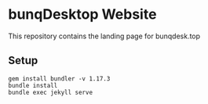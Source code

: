# bunqDesktop Website
This repository contains the landing page for bunqdesk.top

## Setup

```
gem install bundler -v 1.17.3
bundle install
bundle exec jekyll serve
```